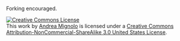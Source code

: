 Forking encouraged. 

<a rel="license" href="http://creativecommons.org/licenses/by-nc-sa/3.0/us/"><img alt="Creative Commons License" style="border-width:0" src="http://i.creativecommons.org/l/by-nc-sa/3.0/us/88x31.png" /></a><br />This work by <a xmlns:cc="http://creativecommons.org/ns#" href="http://pnts.us" property="cc:attributionName" rel="cc:attributionURL">Andrea Mignolo</a> is licensed under a <a rel="license" href="http://creativecommons.org/licenses/by-nc-sa/3.0/us/">Creative Commons Attribution-NonCommercial-ShareAlike 3.0 United States License</a>.